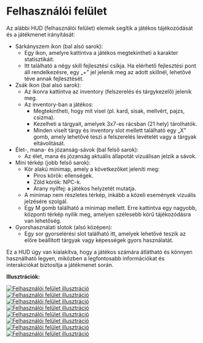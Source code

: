 # Felhasználói felület

Az alábbi HUD (felhasználói felület) elemek segítik a játékos tájékozódását és a játékmenet irányítását:

- Sárkányszem ikon (bal alsó sarok):
  - Egy ikon, amelyre kattintva a játékos megtekintheti a karakter statisztikáit.
  - Itt található a négy skill fejlesztési csíkja. Ha elérhető fejlesztési pont áll rendelkezésre, egy „+” jel jelenik meg az adott skillnél, lehetővé téve annak fejlesztését.
- Zsák ikon (bal alsó sarok):
  - Az ikonra kattintva az inventory (felszerelés és tárgykezelő) jelenik meg.
  - Az inventory-ban a játékos:
    - Megtekintheti, hogy mit visel (pl. kard, sisak, mellvért, pajzs, csizma).
    - Kezelheti a tárgyait, amelyek 3x7-es rácsban (21 hely) tárolhatók.
    - Minden viselt tárgy és inventory slot mellett található egy „X” gomb, amely lehetővé teszi a felszerelés levételét vagy a tárgyak eltávolítását.
- Élet-, mana- és józanság-sávok (bal felső sarok):
  - Az élet, mana és józanság aktuális állapotát vizuálisan jelzik a sávok.
- Mini térkép (jobb felső sarok):
  - Kör alakú minimap, amely a következőket jeleníti meg:
    - Piros körök: ellenségek.
    - Zöld körök: NPC-k.
    - Arany nyílfej: a játékos helyzetét mutatja.
  - A minimap nem részletes térkép, inkább a közeli események vizuális jelzésére szolgál.
  - Egy M gomb található a minimap mellett. Erre kattintva egy nagyobb, központi térkép nyílik meg, amelyen szélesebb körű tájékozódásra van lehetőség.
- Gyorshasználati slotok (alsó középen):
  - Egy sor gyorselérési slot található itt, amelyek lehetővé teszik az előre beállított tárgyak vagy képességek gyors használatát.

Ez a HUD úgy van kialakítva, hogy a játékos számára átlátható és könnyen használható legyen, miközben a legfontosabb információkat és interakciókat biztosítja a játékmenet során.

**Illusztrációk:**

<div class="img-wrap">
<a href="ui-illustration-01.png" target="_blank"><img src="ui-illustration-01.png" alt="Felhasználói felület illusztráció" title="Felhasználói felület illusztráció"></a>
</div>

<div class="img-wrap">
<a href="ui-illustration-02.png" target="_blank"><img src="ui-illustration-02.png" alt="Felhasználói felület illusztráció" title="Felhasználói felület illusztráció"></a>
</div>

<div class="img-wrap">
<a href="uidraw-01.svg" target="_blank"><img src="uidraw-01.svg" alt="Felhasználói felület illusztráció" title="Felhasználói felület illusztráció"></a>
</div>

<div class="img-wrap">
<a href="uidraw-02.svg" target="_blank"><img src="uidraw-02.svg" alt="Felhasználói felület illusztráció" title="Felhasználói felület illusztráció"></a>
</div>

<div class="img-wrap">
<a href="uidraw-03.svg" target="_blank"><img src="uidraw-03.svg" alt="Felhasználói felület illusztráció" title="Felhasználói felület illusztráció"></a>
</div>

<div class="img-wrap">
<a href="uidraw-04.svg" target="_blank"><img src="uidraw-04.svg" alt="Felhasználói felület illusztráció" title="Felhasználói felület illusztráció"></a>
</div>

<div class="img-wrap">
<a href="uidraw-05.svg" target="_blank"><img src="uidraw-05.svg" alt="Felhasználói felület illusztráció" title="Felhasználói felület illusztráció"></a>
</div>

<div class="img-wrap">
<a href="uidraw-06.svg" target="_blank"><img src="uidraw-06.svg" alt="Felhasználói felület illusztráció" title="Felhasználói felület illusztráció"></a>
</div>
